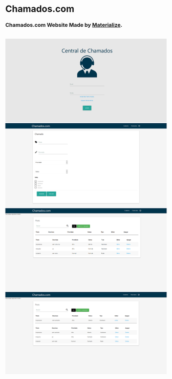 # Chamados.com
<h3>Chamados.com Website Made by <a href="https://materializecss.com/">Materialize</a>. </h3>
<br>
<img src="ImagesSite/loginpage.png"/>
<br>
<img src="ImagesSite/cadchamado.png"/>
<br>
<img src="ImagesSite/tabelapage.png"/>
<br>
<img src="ImagesSite/busca.png"/>
